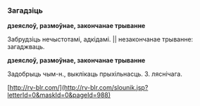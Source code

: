 ### Загадзіць
**дзеяслоў, размоўнае, закончанае трыванне**

Забрудзіць нечыстотамі, адкідамі. || незакончанае трыванне: загаджваць.

**дзеяслоў, размоўнае, закончанае трыванне**

Задобрыць чым-н., выклікаць прыхільнасць. З. ляснічага.

<a rel="author">[http://rv-blr.com/](http://rv-blr.com/slounik.jsp?letterId=0&maskId=0&pageId=988)</a>
